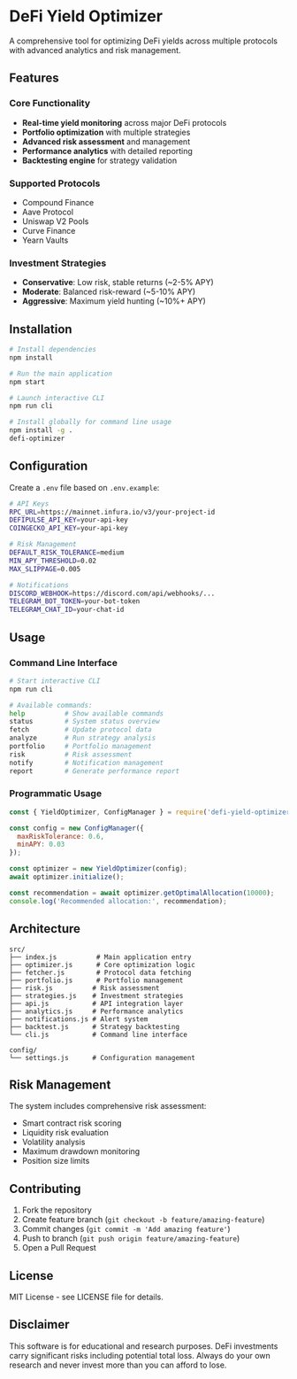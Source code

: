 # DeFi Yield Optimizer

A comprehensive tool for optimizing DeFi yields across multiple protocols with advanced analytics and risk management.

## Features

### Core Functionality
- **Real-time yield monitoring** across major DeFi protocols
- **Portfolio optimization** with multiple strategies
- **Advanced risk assessment** and management
- **Performance analytics** with detailed reporting
- **Backtesting engine** for strategy validation

### Supported Protocols
- Compound Finance
- Aave Protocol  
- Uniswap V2 Pools
- Curve Finance
- Yearn Vaults

### Investment Strategies
- **Conservative**: Low risk, stable returns (~2-5% APY)
- **Moderate**: Balanced risk-reward (~5-10% APY)
- **Aggressive**: Maximum yield hunting (~10%+ APY)

## Installation

```bash
# Install dependencies
npm install

# Run the main application
npm start

# Launch interactive CLI
npm run cli

# Install globally for command line usage
npm install -g .
defi-optimizer
```

## Configuration

Create a `.env` file based on `.env.example`:

```bash
# API Keys
RPC_URL=https://mainnet.infura.io/v3/your-project-id
DEFIPULSE_API_KEY=your-api-key
COINGECKO_API_KEY=your-api-key

# Risk Management
DEFAULT_RISK_TOLERANCE=medium
MIN_APY_THRESHOLD=0.02
MAX_SLIPPAGE=0.005

# Notifications
DISCORD_WEBHOOK=https://discord.com/api/webhooks/...
TELEGRAM_BOT_TOKEN=your-bot-token
TELEGRAM_CHAT_ID=your-chat-id
```

## Usage

### Command Line Interface

```bash
# Start interactive CLI
npm run cli

# Available commands:
help          # Show available commands
status        # System status overview
fetch         # Update protocol data
analyze       # Run strategy analysis
portfolio     # Portfolio management
risk          # Risk assessment
notify        # Notification management
report        # Generate performance report
```

### Programmatic Usage

```javascript
const { YieldOptimizer, ConfigManager } = require('defi-yield-optimizer');

const config = new ConfigManager({
  maxRiskTolerance: 0.6,
  minAPY: 0.03
});

const optimizer = new YieldOptimizer(config);
await optimizer.initialize();

const recommendation = await optimizer.getOptimalAllocation(10000);
console.log('Recommended allocation:', recommendation);
```

## Architecture

```
src/
├── index.js          # Main application entry
├── optimizer.js      # Core optimization logic
├── fetcher.js        # Protocol data fetching
├── portfolio.js      # Portfolio management
├── risk.js          # Risk assessment
├── strategies.js    # Investment strategies
├── api.js           # API integration layer
├── analytics.js     # Performance analytics
├── notifications.js # Alert system
├── backtest.js      # Strategy backtesting
└── cli.js           # Command line interface

config/
└── settings.js      # Configuration management
```

## Risk Management

The system includes comprehensive risk assessment:
- Smart contract risk scoring
- Liquidity risk evaluation  
- Volatility analysis
- Maximum drawdown monitoring
- Position size limits

## Contributing

1. Fork the repository
2. Create feature branch (`git checkout -b feature/amazing-feature`)
3. Commit changes (`git commit -m 'Add amazing feature'`)
4. Push to branch (`git push origin feature/amazing-feature`)  
5. Open a Pull Request

## License

MIT License - see LICENSE file for details.

## Disclaimer

This software is for educational and research purposes. DeFi investments carry significant risks including potential total loss. Always do your own research and never invest more than you can afford to lose.